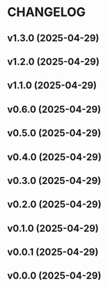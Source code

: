 # CHANGELOG


## v1.3.0 (2025-04-29)


## v1.2.0 (2025-04-29)


## v1.1.0 (2025-04-29)


## v0.6.0 (2025-04-29)


## v0.5.0 (2025-04-29)


## v0.4.0 (2025-04-29)


## v0.3.0 (2025-04-29)


## v0.2.0 (2025-04-29)


## v0.1.0 (2025-04-29)


## v0.0.1 (2025-04-29)


## v0.0.0 (2025-04-29)
